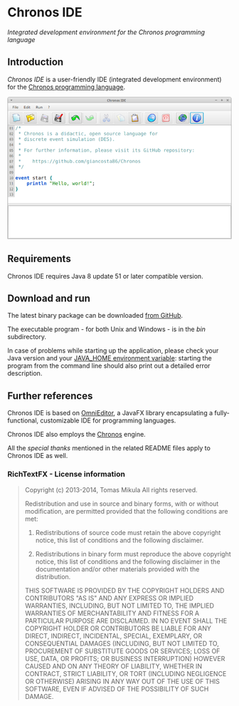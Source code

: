 # Chronos IDE

*Integrated development environment for the Chronos programming language*

## Introduction

*Chronos IDE* is a user-friendly IDE (integrated development environment) for the [Chronos programming language](https://github.com/giancosta86/Chronos).


![Screenshot](Screenshot.png)


## Requirements

Chronos IDE requires Java 8 update 51 or later compatible version.


## Download and run

The latest binary package can be downloaded [from GitHub](https://github.com/giancosta86/Chronos-IDE/releases/latest).

The executable program - for both Unix and Windows - is in the *bin* subdirectory.

In case of problems while starting up the application, please check your Java version and your [JAVA_HOME environment variable](http://docs.oracle.com/cd/E19182-01/820-7851/inst_cli_jdk_javahome_t/index.html): starting the program from the command line should also print out a detailed error description.

## Further references

Chronos IDE is based on [OmniEditor](https://github.com/giancosta86/OmniEditor), a JavaFX library encapsulating a fully-functional, customizable IDE for programming languages.

Chronos IDE also employs the [Chronos](https://github.com/giancosta86/Chronos) engine.

All the *special thanks* mentioned in the related README files apply to Chronos IDE as well.


### RichTextFX - License information

>Copyright (c) 2013-2014, Tomas Mikula
>All rights reserved.
>
>Redistribution and use in source and binary forms, with or without modification, are permitted provided that the following conditions are met:
>
>1. Redistributions of source code must retain the above copyright notice, this list of conditions and the following disclaimer.
>
>2. Redistributions in binary form must reproduce the above copyright notice, this list of conditions and the following disclaimer in the documentation and/or other materials provided with the distribution.
>
>THIS SOFTWARE IS PROVIDED BY THE COPYRIGHT HOLDERS AND CONTRIBUTORS "AS IS" AND ANY EXPRESS OR IMPLIED WARRANTIES, INCLUDING, BUT NOT LIMITED TO, THE IMPLIED WARRANTIES OF MERCHANTABILITY AND FITNESS FOR A PARTICULAR PURPOSE ARE DISCLAIMED. IN NO EVENT SHALL THE COPYRIGHT HOLDER OR CONTRIBUTORS BE LIABLE FOR ANY DIRECT, INDIRECT, INCIDENTAL, SPECIAL, EXEMPLARY, OR CONSEQUENTIAL DAMAGES (INCLUDING, BUT NOT LIMITED TO, PROCUREMENT OF SUBSTITUTE GOODS OR SERVICES; LOSS OF USE, DATA, OR PROFITS; OR BUSINESS INTERRUPTION) HOWEVER CAUSED AND ON ANY THEORY OF LIABILITY, WHETHER IN CONTRACT, STRICT LIABILITY, OR TORT (INCLUDING NEGLIGENCE OR OTHERWISE) ARISING IN ANY WAY OUT OF THE USE OF THIS SOFTWARE, EVEN IF ADVISED OF THE POSSIBILITY OF SUCH DAMAGE.
